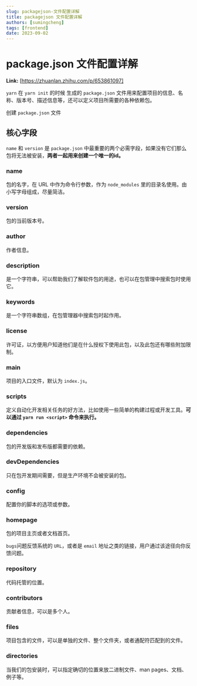 ```yaml
---
slug: packagejson-文件配置详解
title: packagejson 文件配置详解
authors: [sumingcheng]
tags: [frontend]
date: 2023-09-02
---
```


# package.json 文件配置详解



 **Link:** [https://zhuanlan.zhihu.com/p/653861097]



`yarn` 在 `yarn init` 的时候 生成的 `package.json` 文件用来配置项目的信息、名称、版本号、描述信息等，还可以定义项目所需要的各种依赖包。

创建 `package.json` 文件

## 核心字段  

`name` 和 `version` 是 `package.json` 中最重要的两个必需字段，如果没有它们那么包将无法被安装，**两者一起用来创建一个唯一的id。**

### name  

包的名字，在 URL 中作为命令行参数，作为 `node_modules` 里的目录名使用。由小写字母组成，尽量简洁。

### version  

包的当前版本号。

### author  

作者信息。

### description  

是一个字符串，可以帮助我们了解软件包的用途，也可以在包管理中搜索包时使用它。

### keywords  

是一个字符串数组，在包管理器中搜索包时起作用。

### license  

许可证，以方便用户知道他们是在什么授权下使用此包，以及此包还有哪些附加限制。

### main  

项目的入口文件，默认为 `index.js`。

### scripts  

定义自动化开发相关任务的好方法，比如使用一些简单的构建过程或开发工具。**可以通过 `yarn run <script>` 命令来执行。**

### dependencies  

包的开发版和发布版都需要的依赖。

### devDependencies  

只在包开发期间需要，但是生产环境不会被安装的包。

### config  

配置你的脚本的选项或参数。

### homepage  

包的项目主页或者文档首页。

`bugs`问题反馈系统的 `URL`，或者是 `email` 地址之类的链接，用户通过该途径向你反馈问题。

### repository  

代码托管的位置。

### contributors  

贡献者信息，可以是多个人。

### files  

项目包含的文件，可以是单独的文件、整个文件夹，或者通配符匹配到的文件。

### directories  

当我们的包安装时，可以指定确切的位置来放二进制文件、man pages、文档、例子等。